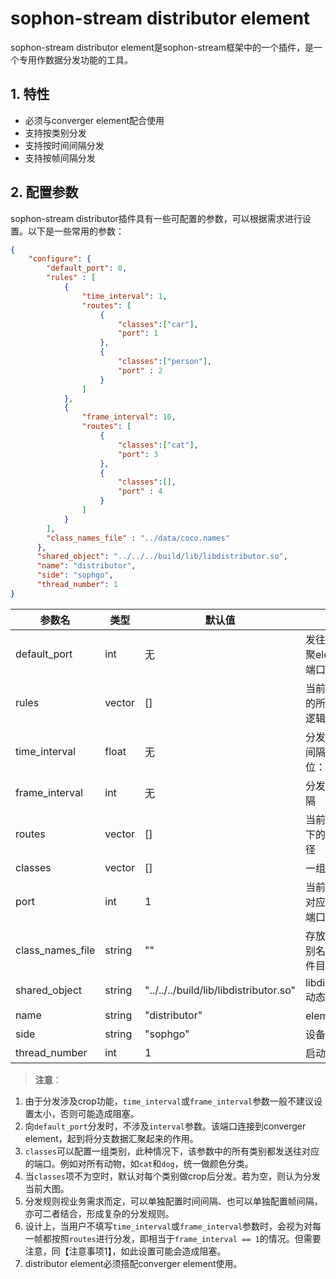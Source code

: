 # sophon-stream distributor element

sophon-stream distributor element是sophon-stream框架中的一个插件，是一个专用作数据分发功能的工具。

## 1. 特性
* 必须与converger element配合使用
* 支持按类别分发
* 支持按时间间隔分发
* 支持按帧间隔分发

## 2. 配置参数
sophon-stream distributor插件具有一些可配置的参数，可以根据需求进行设置。以下是一些常用的参数：

```json
{
    "configure": {
        "default_port": 0,
        "rules" : [
            {
                "time_interval": 1,
                "routes": [
                    {
                        "classes":["car"],
                        "port": 1
                    },
                    {
                        "classes":["person"],
                        "port" : 2
                    }
                ]
            },
            {
                "frame_interval": 10,
                "routes": [
                    {
                        "classes":["cat"],
                        "port": 3
                    },
                    {
                        "classes":[],
                        "port" : 4
                    }
                ]
            }
        ],
        "class_names_file" : "../data/coco.names"
      },
      "shared_object": "../../../build/lib/libdistributor.so",
      "name": "distributor",
      "side": "sophgo",
      "thread_number": 1
}
```

| 参数名           | 类型   | 默认值                                 | 说明                       |
| ---------------- | ------ | -------------------------------------- | -------------------------- |
| default_port     | int    | 无                                     | 发往数据汇聚element的端口  |
| rules            | vector | []                                     | 当前element的所有分发逻辑  |
| time_interval    | float  | 无                                     | 分发的时间间隔，单位：秒   |
| frame_interval   | int    | 无                                     | 分发的帧间隔               |
| routes           | vector | []                                     | 当前interval下的分发路径   |
| classes          | vector | []                                     | 一组类别                   |
| port             | int    | 1                                      | 当前classes对应的分发端口  |
| class_names_file | string | ""                                     | 存放所有类别名称的文件目录 |
| shared_object    | string | "../../../build/lib/libdistributor.so" | libdistributor动态库路径   |
| name             | string | "distributor"                          | element名称                |
| side             | string | "sophgo"                               | 设备类型                   |
| thread_number    | int    | 1                                      | 启动线程数                 |

> **注意**：
1. 由于分发涉及crop功能，`time_interval`或`frame_interval`参数一般不建议设置太小，否则可能造成阻塞。
2. 向`default_port`分发时，不涉及`interval`参数。该端口连接到converger element，起到将分支数据汇聚起来的作用。
3. `classes`可以配置一组类别，此种情况下，该参数中的所有类别都发送往对应的端口。例如对所有动物，如`cat`和`dog`，统一做颜色分类。
4. 当`classes`项不为空时，默认对每个类别做crop后分发。若为空，则认为分发当前大图。
5. 分发规则视业务需求而定，可以单独配置时间间隔、也可以单独配置帧间隔，亦可二者结合，形成复杂的分发规则。
6. 设计上，当用户不填写`time_interval`或`frame_interval`参数时，会视为对每一帧都按照`routes`进行分发，即相当于`frame_interval == 1`的情况。但需要注意，同【注意事项1】，如此设置可能会造成阻塞。
7. distributor element必须搭配converger element使用。